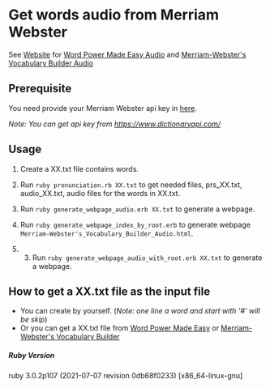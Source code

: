 # Get words audio from Merriam Webster
See [Website](https://chen172.github.io/) for [Word Power Made Easy Audio](https://chen172.github.io/Word_Power_Made_Easy_Audio.html) and [Merriam-Webster's Vocabulary Builder Audio](https://chen172.github.io/Merriam-Webster's_Vocabulary_Builder_Audio.html)

## Prerequisite
You need provide your Merriam Webster api key in [here](https://github.com/chen172/Merriam-Webster-api-example/blob/e4db0f35eb73a6e80ef1e87342c75e51a7802047/pronunciation.rb#L28).

*Note: You can get api key from https://www.dictionaryapi.com/*

## Usage
1. Create a XX.txt file contains words. 

2. Run `ruby pronunciation.rb XX.txt` to get needed files, prs_XX.txt, audio_XX.txt, audio files for the words in XX.txt.
3. Run `ruby generate_webpage_audio.erb XX.txt` to generate a webpage.
4. Run `ruby generate_webpage_index_by_root.erb` to generate webpage `Merriam-Webster's_Vocabulary_Builder_Audio.html`.
5. 3. Run `ruby generate_webpage_audio_with_root.erb XX.txt` to generate a webpage.

## How to get a XX.txt file as the input file
* You can create by yourself. (*Note: one line a word and start with '#' will be skip*)
* Or you can get a XX.txt file from [Word Power Made Easy](https://github.com/chen172/chen172.github.io/tree/main/Word_Power_Made_Easy/words) or [Merriam-Webster's Vocabulary Builder](https://github.com/chen172/chen172.github.io/tree/main/Merriam-Webster's_Vocabulary_Builder/words)

##### Ruby Version
ruby 3.0.2p107 (2021-07-07 revision 0db68f0233) [x86_64-linux-gnu]
